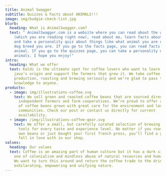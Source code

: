 ```yaml
---
title: Animal Swagger
subtitle: Quizzes & Facts about ANIMALS!!!
image: img/budgie-check-list.jpg
blurb:
  heading: What is AnimalSwagger.com?
  text: " AnimalSwagger.com is a website where you can read about the website
    (which you are reading right now), read about me, learn facts about animals,
    and take a personality quiz about things like what animal you are or what
    dog breed you are. If you go to the facts page, you can read facts about an
    animal. If you go to the quizzes page, you can take a personality quiz about
    animals. I hope you enjoy!"
intro:
  heading: What we offer
  text: Kaldi is the ultimate spot for coffee lovers who want to learn about their
    java’s origin and support the farmers that grew it. We take coffee
    production, roasting and brewing seriously and we’re glad to pass that
    knowledge to anyone.
products:
  - image: img/illustrations-coffee.svg
    text: We sell green and roasted coffee beans that are sourced directly from
      independent farmers and farm cooperatives. We’re proud to offer a variety
      of coffee beans grown with great care for the environment and local
      communities. Check our post or contact us directly for current
      availability.
  - image: /img/illustrations-coffee-gear.svg
    text: We offer a small, but carefully curated selection of brewing gear and
      tools for every taste and experience level. No matter if you roast your
      own beans or just bought your first french press, you’ll find a gadget to
      fall in love with in our shop.
values:
  heading: Our values
  text: Coffee is an amazing part of human culture but it has a dark side too –
    one of colonialism and mindless abuse of natural resources and human lives.
    We want to turn this around and return the coffee trade to the drink’s
    exhilarating, empowering and unifying nature.
---
```

